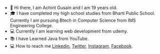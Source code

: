 - 🙋‍ Hi there, I am Achint Gusain and I am 19 years old.
- 🎓 I have completed my high school studies from Bharti Public School. Currently I am pursuing Btech in Computer Science from IMS Engineering College.
- 💻 Currently I am learning web development from udemy.
- 📚 I have Learned Java from YouTube.
- 💻 How to reach me [Linkedin](https://www.linkedin.com/in/achint-gusain-62aa991ba/), [Twitter](https://twitter.com/GusainAchint), [Instagram](https://www.instagram.com/achint2103/), [Facebook](https://www.facebook.com/achint.gusain.3/).

